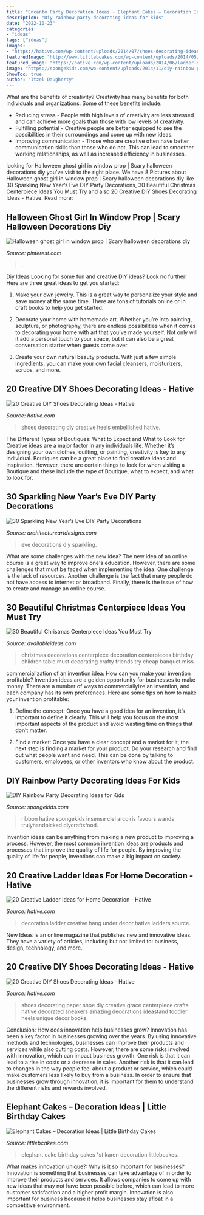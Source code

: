 ```yaml
---
title: "Encanto Party Decoration Ideas - Elephant Cakes – Decoration Ideas"
description: "Diy rainbow party decorating ideas for kids"
date: "2022-10-23"
categories:
- "ideas"
tags: ["ideas"]
images:
- "https://hative.com/wp-content/uploads/2014/07/shoes-decorating-ideas/5-shoes-decorating-ideas.jpg"
featuredImage: "http://www.littlebcakes.com/wp-content/uploads/2014/05/Elephant-Cake-Images.jpg"
featured_image: "https://hative.com/wp-content/uploads/2014/06/ladder-decor-ideas/20-ladder-decor-ideas.jpg"
image: "https://spongekids.com/wp-content/uploads/2014/11/diy-rainbow-party-decorating-ideas/4-candy-decoration.jpg"
ShowToc: true
author: "Itzel Daugherty"
---
```



What are the benefits of creativity?
Creativity has many benefits for both individuals and organizations. Some of these benefits include: 
- Reducing stress - People with high levels of creativity are less stressed and can achieve more goals than those with low levels of creativity. 
- Fulfilling potential - Creative people are better equipped to see the possibilities in their surroundings and come up with new ideas. 
- Improving communication - Those who are creative often have better communication skills than those who do not. This can lead to smoother working relationships, as well as increased efficiency in businesses.

	

		
looking for Halloween ghost girl in window prop | Scary halloween decorations diy you've visit to the right place. We have 8 Pictures about Halloween ghost girl in window prop | Scary halloween decorations diy like 30 Sparkling New Year’s Eve DIY Party Decorations, 30 Beautiful Christmas Centerpiece Ideas You Must Try and also 20 Creative DIY Shoes Decorating Ideas - Hative. Read more:
		
    
## Halloween Ghost Girl In Window Prop | Scary Halloween Decorations Diy

<img loading=lazy src="https://i.pinimg.com/736x/00/5f/0d/005f0de5214e5374a681b9162d92845d.jpg" onerror="this.onerror=null;this.src='https://tse3.mm.bing.net/th?id=OIP.fRTf-P2HEvSOvYCWz1GyXAAAAA&amp;pid=15.1';" alt="Halloween ghost girl in window prop | Scary halloween decorations diy">

_Source: pinterest.com_

>. 

	

Diy Ideas
Looking for some fun and creative DIY ideas? Look no further! Here are three great ideas to get you started:
1. Make your own jewelry. This is a great way to personalize your style and save money at the same time. There are tons of tutorials online or in craft books to help you get started.

2. Decorate your home with homemade art. Whether you’re into painting, sculpture, or photography, there are endless possibilities when it comes to decorating your home with art that you’ve made yourself. Not only will it add a personal touch to your space, but it can also be a great conversation starter when guests come over.

3. Create your own natural beauty products. With just a few simple ingredients, you can make your own facial cleansers, moisturizers, scrubs, and more.

    
## 20 Creative DIY Shoes Decorating Ideas - Hative

<img loading=lazy src="https://hative.com/wp-content/uploads/2014/07/shoes-decorating-ideas/5-shoes-decorating-ideas.jpg" onerror="this.onerror=null;this.src='https://tse3.mm.bing.net/th?id=OIP.N7upWIsL-3jTUPauLNHZKQHaGY&amp;pid=15.1';" alt="20 Creative DIY Shoes Decorating Ideas - Hative">

_Source: hative.com_

>shoes decorating diy creative heels embellished hative. 

	

The Different Types of Boutiques: What to Expect and What to Look for
Creative ideas are a major factor in any individuals life. Whether it’s designing your own clothes, quilting, or painting, creativity is key to any individual. Boutiques can be a great place to find creative ideas and inspiration. However, there are certain things to look for when visiting a Boutique and these include the type of Boutique, what to expect, and what to look for.

    
## 30 Sparkling New Year’s Eve DIY Party Decorations

<img loading=lazy src="https://www.architectureartdesigns.com/wp-content/uploads/2013/12/1918-630x941.jpg" onerror="this.onerror=null;this.src='https://tse3.mm.bing.net/th?id=OIP.MdGl__p-XkMslD3blZnPEwHaLD&amp;pid=15.1';" alt="30 Sparkling New Year’s Eve DIY Party Decorations">

_Source: architectureartdesigns.com_

>eve decorations diy sparkling. 

	

What are some challenges with the new idea?
The new idea of an online course is a great way to improve one's education. However, there are some challenges that must be faced when implementing the idea. One challenge is the lack of resources. Another challenge is the fact that many people do not have access to internet or broadband. Finally, there is the issue of how to create and manage an online course.

    
## 30 Beautiful Christmas Centerpiece Ideas You Must Try

<img loading=lazy src="http://availableideas.com/wp-content/uploads/2015/11/Beautiful-Christmas-Centerpieces-23.jpg" onerror="this.onerror=null;this.src='https://tse4.mm.bing.net/th?id=OIP.bpDxslBYTWBbi-lL1piCugHaJ4&amp;pid=15.1';" alt="30 Beautiful Christmas Centerpiece Ideas You Must Try">

_Source: availableideas.com_

>christmas decorations centerpiece decoration centerpieces birthday children table must decorating crafty friends try cheap banquet miss. 

	

commercialization of an invention idea: How can you make your invention profitable?
Invention ideas are a golden opportunity for businesses to make money. There are a number of ways to commerciallyize an invention, and each company has its own preferences. Here are some tips on how to make your invention profitable:
1. Define the concept: Once you have a good idea for an invention, it’s important to define it clearly. This will help you focus on the most important aspects of the product and avoid wasting time on things that don’t matter.

2. Find a market: Once you have a clear concept and a market for it, the next step is finding a market for your product. Do your research and find out what people want and need. This can be done by talking to customers, employees, or other inventors who know about the product.


    
## DIY Rainbow Party Decorating Ideas For Kids

<img loading=lazy src="https://spongekids.com/wp-content/uploads/2014/11/diy-rainbow-party-decorating-ideas/4-candy-decoration.jpg" onerror="this.onerror=null;this.src='https://tse4.mm.bing.net/th?id=OIP.GfTxgQhCKywEmuWykiSTCAHaLG&amp;pid=15.1';" alt="DIY Rainbow Party Decorating Ideas for Kids">

_Source: spongekids.com_

>ribbon hative spongekids insense ciel arcoiris favours wands trulyhandpicked diycraftsfood. 

	

Invention ideas can be anything from making a new product to improving a process. However, the most common invention ideas are products and processes that improve the quality of life for people. By improving the quality of life for people, inventions can make a big impact on society.

    
## 20 Creative Ladder Ideas For Home Decoration - Hative

<img loading=lazy src="https://hative.com/wp-content/uploads/2014/06/ladder-decor-ideas/20-ladder-decor-ideas.jpg" onerror="this.onerror=null;this.src='https://tse2.mm.bing.net/th?id=OIP.DnWg652kQc8FWCIogHUlCgHaLI&amp;pid=15.1';" alt="20 Creative Ladder Ideas for Home Decoration - Hative">

_Source: hative.com_

>decoration ladder creative hang under decor hative ladders source. 

	

New Ideas is an online magazine that publishes new and innovative ideas. They have a variety of articles, including but not limited to: business, design, technology, and more.

    
## 20 Creative DIY Shoes Decorating Ideas - Hative

<img loading=lazy src="https://hative.com/wp-content/uploads/2014/07/shoes-decorating-ideas/2-shoes-decorating-ideas.jpg" onerror="this.onerror=null;this.src='https://tse4.mm.bing.net/th?id=OIP.UH8zd2fBy10xGP3flOrXCQHaJ6&amp;pid=15.1';" alt="20 Creative DIY Shoes Decorating Ideas - Hative">

_Source: hative.com_

>shoes decorating paper shoe diy creative grace centerpiece crafts hative decorated sneakers amazing decorations ideastand toddler heels unique decor books. 

	

Conclusion: How does innovation help businesses grow?
Innovation has been a key factor in businesses growing over the years. By using innovative methods and technologies, businesses can improve their products and services while also cutting costs. However, there are some risks involved with innovation, which can impact business growth. One risk is that it can lead to a rise in costs or a decrease in sales. Another risk is that it can lead to changes in the way people feel about a product or service, which could make customers less likely to buy from a business. In order to ensure that businesses grow through innovation, it is important for them to understand the different risks and rewards involved.

    
## Elephant Cakes – Decoration Ideas | Little Birthday Cakes

<img loading=lazy src="http://www.littlebcakes.com/wp-content/uploads/2014/05/Elephant-Cake-Images.jpg" onerror="this.onerror=null;this.src='https://tse2.mm.bing.net/th?id=OIP.lzlTJhX1_wAFufW09OdovQHaJ4&amp;pid=15.1';" alt="Elephant Cakes – Decoration Ideas | Little Birthday Cakes">

_Source: littlebcakes.com_

>elephant cake birthday cakes 1st karen decoration littlebcakes. 

	

What makes innovation unique?: Why is it so important for businesses?
Innovation is something that businesses can take advantage of in order to improve their products and services. It allows companies to come up with new ideas that may not have been possible before, which can lead to more customer satisfaction and a higher profit margin. Innovation is also important for business because it helps businesses stay afloat in a competitive environment.


